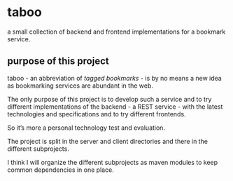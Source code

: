 # taboo
a small collection of backend and frontend implementations for a bookmark service.

## purpose of this project

taboo - an abbreviation of _tagged bookmarks_ - is by no means a new idea as bookmarking services are abundant in the web.

The only purpose of this project is to develop such a service and to try different implementations of the backend - a REST service - with the latest technologies and specifications and to try different frontends.

So it’s more a personal technology test and evaluation.

The project is split in the server and client directories and there in the different subprojects. 

I think I will organize the different subprojects as maven modules to keep common dependencies in one place.

